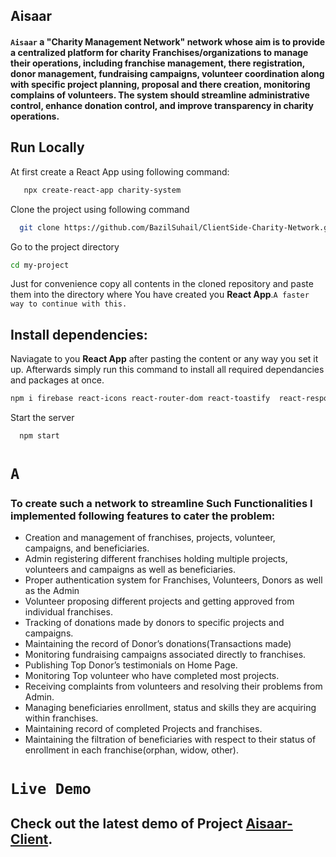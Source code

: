 ## Aisaar
#### `Aisaar` a "Charity Management Network" network whose aim is to provide a centralized platform for charity Franchises/organizations to manage their operations, including franchise management, there registration, donor management, fundraising campaigns, volunteer coordination along with specific project planning, proposal and there creation, monitoring complains of volunteers. The system should streamline administrative control, enhance donation control, and improve transparency in charity operations. 

## Run Locally

At first create a React App using following command:

```bash
   npx create-react-app charity-system
```
 Clone the project using following command
```bash
  git clone https://github.com/BazilSuhail/ClientSide-Charity-Network.git
```
Go to the project directory
```bash
cd my-project
```
Just for convenience copy all contents in the cloned repository and paste them into the directory where You have 
created you **React App**.`A faster way to continue with this.`

## Install dependencies:
Naviagate to you **React App** after pasting the content or any way you set it up.
Afterwards simply run this command to install all required dependancies and packages at once.
```bash
npm i firebase react-icons react-router-dom react-toastify  react-responsive-carousel react-simple-typewriter
```
Start the server

```bash
  npm start
```

# `A`
### To create such a network to streamline Such Functionalities I implemented following features to cater the problem:
- Creation and management of franchises, projects, volunteer, campaigns, and beneficiaries.
- Admin registering different franchises holding multiple projects, volunteers and campaigns as well as beneficiaries. 
- Proper authentication system for Franchises, Volunteers, Donors as well as the Admin
- Volunteer proposing different projects and getting approved from individual franchises. 
- Tracking of donations made by donors to specific projects and campaigns. 
- Maintaining the record of Donor’s donations(Transactions made)
- Monitoring fundraising campaigns associated directly to franchises. 
- Publishing Top Donor’s testimonials on Home Page.
- Monitoring Top volunteer who have completed most projects.
- Receiving complaints from volunteers and resolving their problems from Admin.
- Managing beneficiaries enrollment, status and skills they are acquiring within franchises.
- Maintaining record of completed Projects and franchises.  
- Maintaining the filtration of beneficiaries with respect to their status of enrollment in each franchise(orphan, widow, other). 

# `Live Demo` 
## Check out the latest demo of Project [Aisaar-Client](https://aisaar.netlify.app). 
 